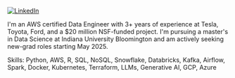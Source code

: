 [![LinkedIn](https://img.shields.io/badge/LinkedIn-neelk-blue)](https://linkedin.com/in/neelk)

I'm an AWS certified Data Engineer with 3+ years of experience at Tesla, Toyota, Ford, and a $20 million NSF-funded project. I'm pursuing a master's in Data Science at Indiana University Bloomington and am actively seeking new-grad roles starting May 2025.

Skills: Python, AWS, R, SQL, NoSQL, Snowflake, Databricks, Kafka, Airflow, Spark, Docker, Kubernetes, Terraform, LLMs, Generative AI, GCP, Azure
